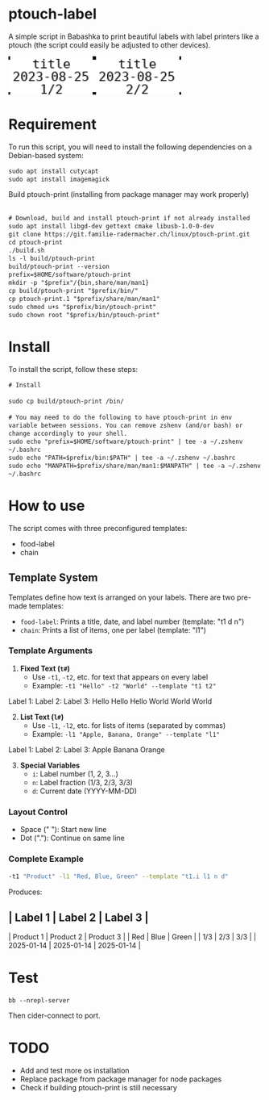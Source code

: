 # ptouch-label

A simple script in Babashka to print beautiful labels with label printers like a ptouch (the script could easily be adjusted to other devices).

![Example](example.png)

# Requirement


To run this script, you will need to install the following dependencies on a Debian-based system:

``` 
sudo apt install cutycapt
sudo apt install imagemagick
```
Build ptouch-print (installing from package manager may work properly) 

```

# Download, build and install ptouch-print if not already installed
sudo apt install libgd-dev gettext cmake libusb-1.0-0-dev
git clone https://git.familie-radermacher.ch/linux/ptouch-print.git
cd ptouch-print
./build.sh
ls -l build/ptouch-print 
build/ptouch-print --version
prefix=$HOME/software/ptouch-print
mkdir -p "$prefix"/{bin,share/man/man1}
cp build/ptouch-print "$prefix/bin/"
cp ptouch-print.1 "$prefix/share/man/man1"
sudo chmod u+s "$prefix/bin/ptouch-print"
sudo chown root "$prefix/bin/ptouch-print"

```

# Install

To install the script, follow these steps:
``` 
# Install

sudo cp build/ptouch-print /bin/

# You may need to do the following to have ptouch-print in env variable between sessions. You can remove zshenv (and/or bash) or change accordingly to your shell.
sudo echo "prefix=$HOME/software/ptouch-print" | tee -a ~/.zshenv ~/.bashrc
sudo echo "PATH=$prefix/bin:$PATH" | tee -a ~/.zshenv ~/.bashrc
sudo echo "MANPATH=$prefix/share/man/man1:$MANPATH" | tee -a ~/.zshenv ~/.bashrc

```

# How to use

The script comes with three preconfigured templates:

- food-label
- chain

## Template System

Templates define how text is arranged on your labels. There are two pre-made templates:
- `food-label`: Prints a title, date, and label number (template: "t1 d n")
- `chain`: Prints a list of items, one per label (template: "l1")

### Template Arguments

1. **Fixed Text (`t#`)**
   - Use `-t1`, `-t2`, etc. for text that appears on every label
   - Example: `-t1 "Hello" -t2 "World" --template "t1 t2"`

Label 1: Label 2: Label 3:
Hello Hello Hello
World World World

2. **List Text (`l#`)**
   - Use `-l1`, `-l2`, etc. for lists of items (separated by commas)
   - Example: `-l1 "Apple, Banana, Orange" --template "l1"`

Label 1: Label 2: Label 3:
Apple Banana Orange

3. **Special Variables**
   - `i`: Label number (1, 2, 3...)
   - `n`: Label fraction (1/3, 2/3, 3/3)
   - `d`: Current date (YYYY-MM-DD)

### Layout Control

- Space (" "): Start new line
- Dot ("."): Continue on same line

### Complete Example

```bash
-t1 "Product" -l1 "Red, Blue, Green" --template "t1.i l1 n d"

```

Produces:

| Label 1 |   Label 2 |   Label 3 | 
----
| Product 1 |  Product 2 |  Product 3 | 
| Red |       Blue |      Green | 
| 1/3 |       2/3 |       3/3 | 
| 2025-01-14 | 2025-01-14 | 2025-01-14 | 


# Test


``` 
bb --nrepl-server
```
 Then cider-connect to port.

# TODO

- Add and test more os installation
- Replace package from package manager for node packages
- Check if building ptouch-print is still necessary
